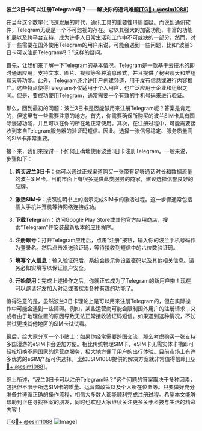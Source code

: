 **波兰3日卡可以注册Telegram吗？——解决你的通讯难题[[TG💪+ @esim1088](https://t.me/s/esim1088)]**

在当今这个数字化飞速发展的时代，通讯工具的重要性毋庸置疑。而说到通讯软件，Telegram无疑是一个不可忽视的存在。它以其强大的加密功能、丰富的功能扩展以及跨平台支持，成为许多人日常生活和工作中不可或缺的一部分。然而，对于一些需要在国外使用Telegram的用户来说，可能会遇到一些问题，比如“波兰3日卡可以注册Telegram吗？”这样的疑问。

首先，让我们来了解一下Telegram的基本情况。Telegram是一款基于云技术的即时通讯应用，支持文本、图片、视频等多种消息形式，并且提供了秘密聊天和群组聊天等功能。此外，Telegram还允许用户创建频道，用于发布信息或进行内容推广。这些特点使得Telegram不仅适用于个人用户，也广泛应用于企业和组织之间。但是，要成功使用Telegram，通常需要一个有效的手机号码来进行验证。

那么，回到最初的问题：波兰3日卡是否能够用来注册Telegram呢？答案是肯定的，但这里有一些需要注意的地方。首先，你需要确保所购买的波兰SIM卡具有国际漫游功能，并且可以在你的所在地正常使用。其次，在注册过程中，可能需要接收到来自Telegram服务器的验证码短信。因此，选择一张信号稳定、服务质量高的SIM卡非常重要。

接下来，我们来探讨一下如何正确地使用波兰3日卡注册Telegram。一般来说，步骤如下：

1. **购买波兰3日卡**：你可以通过正规渠道购买一张带有足够通话时长和数据流量的波兰SIM卡。目前市面上有很多提供此类服务的商家，建议选择信誉良好的品牌。
   
2. **激活SIM卡**：按照说明书上的指示完成SIM卡的激活过程。这一步骤通常包括插入手机并开机等待网络连接成功。

3. **下载Telegram**：访问Google Play Store或其他官方应用商店，搜索“Telegram”并安装最新版本的应用程序。

4. **注册账号**：打开Telegram应用后，点击“注册”按钮，输入你的波兰手机号码作为登录名。然后点击发送验证码，等待接收到短信中的六位数验证码。

5. **填写个人信息**：输入验证码后，系统会提示你设置密码以及其他相关信息。请务必如实填写以保证账户安全。

6. **开始使用**：完成上述操作之后，你就正式成为了Telegram的新用户啦！现在可以邀请好友加入对话或者探索各种有趣的功能了。

值得注意的是，虽然波兰3日卡理论上是可以用来注册Telegram的，但在实际操作中可能会遇到一些障碍。例如，某些运营商可能会限制国外用户的注册请求；又或者由于地理位置的原因导致无法正常接收验证码短信。如果遇到这种情况，不妨尝试更换其他地区的SIM卡试试看。

最后，给大家分享一个小贴士：如果你经常需要跨国交流，那么考虑购买一张支持多国漫游的eSIM卡会更加方便。相比传统物理SIM卡，eSIM卡无需实体卡槽即可轻松切换不同国家的运营商服务，极大地方便了用户的出行体验。目前市场上有许多优秀的eSIM产品可供选择，比如ESIM1088提供的解决方案就非常值得信赖[[TG💪+ @esim1088](https://t.me/s/esim1088)]。

综上所述，“波兰3日卡可以注册Telegram吗？”这个问题的答案取决于多种因素，包括但不限于所选SIM卡的质量、运营商政策以及个人所在位置等。只要做好充分准备并遵循正确的操作流程，相信大多数人都能顺利完成注册过程。希望本文能够帮助到正在寻找答案的朋友，同时也欢迎大家继续关注更多关于科技与生活的精彩内容！

[[TG💪+ @esim1088](https://t.me/s/esim1088) ![Image](https://i.postimg.cc/4NQfJmqS/Snipaste-2025-05-13-00-14-12.png)]